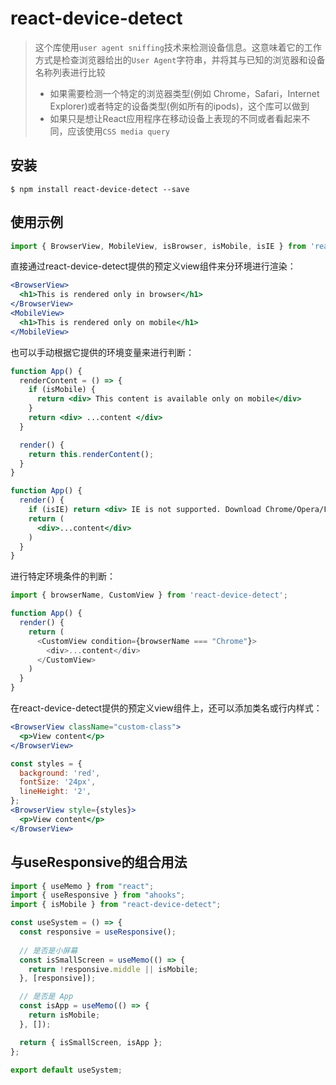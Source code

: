 # react-device-detect

> 这个库使用`user agent sniffing`技术来检测设备信息。这意味着它的工作方式是检查浏览器给出的`User Agent`字符串，并将其与已知的浏览器和设备名称列表进行比较
>
> - 如果需要检测一个特定的浏览器类型(例如 Chrome，Safari，Internet Explorer)或者特定的设备类型(例如所有的ipods)，这个库可以做到
> - 如果只是想让React应用程序在移动设备上表现的不同或者看起来不同，应该使用`CSS media query`

## 安装

```shell
$ npm install react-device-detect --save
```

## 使用示例

```jsx
import { BrowserView, MobileView, isBrowser, isMobile, isIE } from 'react-device-detect';
```

直接通过react-device-detect提供的预定义view组件来分环境进行渲染：

```jsx
<BrowserView>
  <h1>This is rendered only in browser</h1>
</BrowserView>
<MobileView>
  <h1>This is rendered only on mobile</h1>
</MobileView>
```

也可以手动根据它提供的环境变量来进行判断：

```jsx
function App() {
  renderContent = () => {
    if (isMobile) {
      return <div> This content is available only on mobile</div>
    }
    return <div> ...content </div>
  }

  render() {
    return this.renderContent();
  }
}
```

```jsx
function App() {
  render() {
    if (isIE) return <div> IE is not supported. Download Chrome/Opera/Firefox </div>
    return (
      <div>...content</div>
    )
  }
}
```

进行特定环境条件的判断：

```js
import { browserName, CustomView } from 'react-device-detect';

function App() {
  render() {
    return (
      <CustomView condition={browserName === "Chrome"}>
        <div>...content</div>
      </CustomView>
    )
  }
}
```

在react-device-detect提供的预定义view组件上，还可以添加类名或行内样式：

```jsx
<BrowserView className="custom-class">
  <p>View content</p>
</BrowserView>
```

```jsx
const styles = {
  background: 'red',
  fontSize: '24px',
  lineHeight: '2',
};
<BrowserView style={styles}>
  <p>View content</p>
</BrowserView>
```

## 与useResponsive的组合用法

```jsx
import { useMemo } from "react";
import { useResponsive } from "ahooks";
import { isMobile } from "react-device-detect";

const useSystem = () => {
  const responsive = useResponsive();
    
  // 是否是小屏幕
  const isSmallScreen = useMemo(() => {
    return !responsive.middle || isMobile;
  }, [responsive]);

  // 是否是 App
  const isApp = useMemo(() => {
    return isMobile;
  }, []);

  return { isSmallScreen, isApp };
};

export default useSystem;
```

